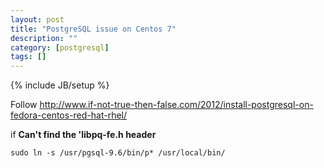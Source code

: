 ```yaml
---
layout: post
title: "PostgreSQL issue on Centos 7"
description: ""
category: [postgresql]
tags: []
---
```

{% include JB/setup %}


Follow http://www.if-not-true-then-false.com/2012/install-postgresql-on-fedora-centos-red-hat-rhel/

if **Can't find the 'libpq-fe.h header**

    sudo ln -s /usr/pgsql-9.6/bin/p* /usr/local/bin/


